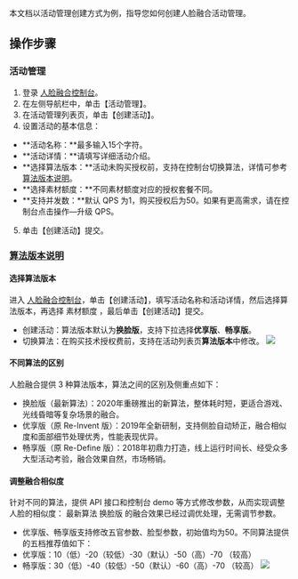 本文档以活动管理创建方式为例，指导您如何创建人脸融合活动管理。

## 操作步骤
### 活动管理
1. 登录 [人脸融合控制台](https://console.cloud.tencent.com/facefusion)。
2. 在左侧导航栏中，单击【活动管理】。
3. 在活动管理列表页，单击【创建活动】。
4. 设置活动的基本信息：
 - **活动名称：**最多输入15个字符。
 - **活动详情：**请填写详细活动介绍。
 - **选择算法版本：**活动未购买授权前，支持在控制台切换算法，详情可参考 [算法版本说明](#sapn)。
 - **选择素材额度：**不同素材额度对应的授权套餐不同。
 - **支持并发数：**默认 QPS 为1，购买授权后为50。如果有更高需求，请在控制台点击操作—升级 QPS。
5. 单击【创建活动】提交。

### [算法版本说明](id:sapn)
#### 选择算法版本
进入 [人脸融合控制台](https://console.cloud.tencent.com/facefusion)，单击【创建活动】，填写活动名称和活动详情，然后选择算法版本，再选择 素材额度 ，最后单击【创建活动】提交。
- 创建活动：算法版本默认为**换脸版**，支持下拉选择**优享版**、**畅享版**。
- 切换算法：在购买技术授权费前，支持在活动列表页**算法版本**中修改。
![](https://main.qcloudimg.com/raw/d4fa4a80d041f3ac68d0169f061c48cc.png)

#### 不同算法的区别
人脸融合提供 3 种算法版本，算法之间的区别及侧重点如下：
- 换脸版（最新算法）：2020年重磅推出的新算法，整体耗时短，更适合游戏、光线昏暗等复杂场景的融合。
- 优享版（原 Re-Invent 版）：2019年全新研制，支持侧脸自动矫正，融合相似度和面部细节处理优秀，性能表现优异。
- 畅享版（原 Re-Define 版）：2018年初鼎力打造，线上运行时间长、经受众多大型活动考验，融合效果自然，市场畅销。

#### 调整融合相似度
针对不同的算法，提供 API 接口和控制台 demo 等方式修改参数，从而实现调整人脸的相似度：
最新算法 换脸版 的融合效果已经过调优处理，无需调节参数。
- 优享版、畅享版支持修改五官参数、脸型参数，初始值均为50。不同算法提供的五档推荐值如下：
- 优享版：10（低）-20（较低）-30（默认）-50（高）-70 （较高）
- 畅享版：30（低）-40（较低）-50（默认）-60（高）-70 （较高）
![](https://main.qcloudimg.com/raw/3e684c5de166a79fb7d98e178aaacd88.png)
